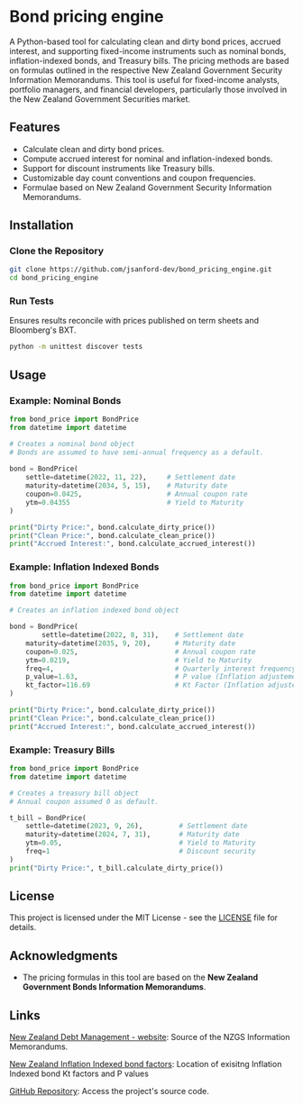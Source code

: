 # Bond pricing engine
A Python-based tool for calculating clean and dirty bond prices, accrued interest, and supporting fixed-income instruments such as nominal bonds, inflation-indexed bonds, and Treasury bills. The pricing methods are based on formulas outlined in the respective New Zealand Government Security Information Memorandums. This tool is useful for fixed-income analysts, portfolio managers, and financial developers, particularly those involved in the New Zealand Government Securities market.

## Features
- Calculate clean and dirty bond prices.
- Compute accrued interest for nominal and inflation-indexed bonds.
- Support for discount instruments like Treasury bills.
- Customizable day count conventions and coupon frequencies.
- Formulae based on New Zealand Government Security Information Memorandums.

## Installation

### Clone the Repository
```bash
git clone https://github.com/jsanford-dev/bond_pricing_engine.git
cd bond_pricing_engine
```

### Run Tests
Ensures results reconcile with prices published on term sheets and Bloomberg's BXT<Go>.
```bash
python -m unittest discover tests
```

## Usage

### Example: Nominal Bonds
```python
from bond_price import BondPrice
from datetime import datetime

# Creates a nominal bond object
# Bonds are assumed to have semi-annual frequency as a default.
 
bond = BondPrice(
    settle=datetime(2022, 11, 22),     # Settlement date
    maturity=datetime(2034, 5, 15),    # Maturity date
    coupon=0.0425,                     # Annual coupon rate
    ytm=0.04355                        # Yield to Maturity
)

print("Dirty Price:", bond.calculate_dirty_price())
print("Clean Price:", bond.calculate_clean_price())
print("Accrued Interest:", bond.calculate_accrued_interest())
```

### Example: Inflation Indexed Bonds
```python
from bond_price import BondPrice
from datetime import datetime

# Creates an inflation indexed bond object

bond = BondPrice(
        settle=datetime(2022, 8, 31),    # Settlement date
    maturity=datetime(2035, 9, 20),      # Maturity date
    coupon=0.025,                        # Annual coupon rate
    ytm=0.0219,                          # Yield to Maturity
    freq=4,                              # Quarterly interest frequency
    p_value=1.63,                        # P value (Inflation adjustement) 
    kt_factor=116.69                     # Kt Factor (Inflation adjustement)
)

print("Dirty Price:", bond.calculate_dirty_price())
print("Clean Price:", bond.calculate_clean_price())
print("Accrued Interest:", bond.calculate_accrued_interest())
```

### Example: Treasury Bills
```python
from bond_price import BondPrice
from datetime import datetime

# Creates a treasury bill object
# Annual coupon assumed 0 as default.

t_bill = BondPrice(
    settle=datetime(2023, 9, 26),         # Settlement date
    maturity=datetime(2024, 7, 31),       # Maturity date
    ytm=0.05,                             # Yield to Maturity
    freq=1                                # Discount security
)
print("Dirty Price:", t_bill.calculate_dirty_price())
```

## License
This project is licensed under the MIT License - see the [LICENSE](LICENSE) file for details.

## Acknowledgments
- The pricing formulas in this tool are based on the **New Zealand Government Bonds Information Memorandums**.

## Links
[New Zealand Debt Management - website](https://debtmanagement.treasury.govt.nz/): Source of the NZGS Information Memorandums. 

[New Zealand Inflation Indexed bond factors](https://debtmanagement.treasury.govt.nz/investor-resources/data): Location of exisitng Inflation Indexed bond Kt factors and P values 

[GitHub Repository](https://github.com/jsanford-dev/bond_pricing_engine): Access the project's source code.
